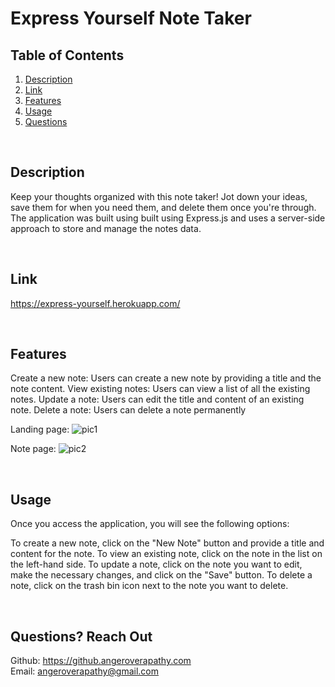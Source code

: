 # Express Yourself Note Taker

## Table of Contents
1. [Description](#description)
2. [Link](#link)
3. [Features](#features)
4. [Usage](#useage)
5. [Questions](#questions)

<br/>

## Description <a name="description"/>
Keep your thoughts organized with this note taker! Jot down your ideas, save them for when you need them, and delete them once you're through.
The application was built using built using Express.js and uses a server-side approach to store and manage the notes data.

<br/>

## Link <a name="link"/>
https://express-yourself.herokuapp.com/


<br/>

## Features <a name="features"/>

Create a new note: Users can create a new note by providing a title and the note content.
View existing notes: Users can view a list of all the existing notes.
Update a note: Users can edit the title and content of an existing note.
Delete a note: Users can delete a note permanently


Landing page:
![pic1](https://user-images.githubusercontent.com/92872122/158487057-eeb918a4-f917-4041-8ab1-e10e11ccfb72.png)

Note page:
![pic2](https://user-images.githubusercontent.com/92872122/158487135-9a10b5fb-209f-4786-956c-1dd81d108c25.png)


<br/>

## Usage <a name="usage"/>
Once you access the application, you will see the following options:

To create a new note, click on the "New Note" button and provide a title and content for the note.
To view an existing note, click on the note in the list on the left-hand side.
To update a note, click on the note you want to edit, make the necessary changes, and click on the "Save" button.
To delete a note, click on the trash bin icon next to the note you want to delete.


<br/>

## Questions? Reach Out <a name="questions"/>
Github: https://github.angeroverapathy.com
<br />
Email: angeroverapathy@gmail.com
